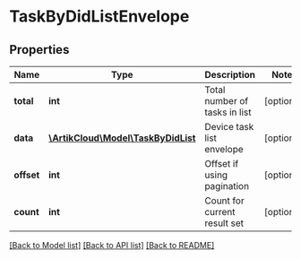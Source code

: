 # TaskByDidListEnvelope

## Properties
Name | Type | Description | Notes
------------ | ------------- | ------------- | -------------
**total** | **int** | Total number of tasks in list | [optional] 
**data** | [**\ArtikCloud\Model\TaskByDidList**](TaskByDidList.md) | Device task list envelope | [optional] 
**offset** | **int** | Offset if using pagination | [optional] 
**count** | **int** | Count for current result set | [optional] 

[[Back to Model list]](../README.md#documentation-for-models) [[Back to API list]](../README.md#documentation-for-api-endpoints) [[Back to README]](../README.md)


